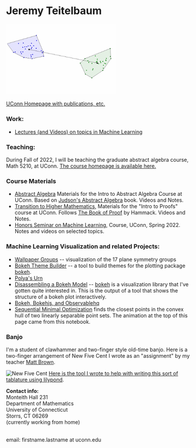 # Jeremy Teitelbaum


<img src='./smo.gif' width='300'>


[UConn Homepage with publications, etc.](https://teitelbaum.math.uconn.edu)

### Work:

- [Lectures (and Videos) on topics in Machine Learning](ML.html)

### Teaching:

During Fall of 2022, I will be teaching the graduate abstract algebra course, Math 5210,
at UConn. [The course homepage is available here.](http://jeremy9959/Math-5210) 

### Course Materials

- [Abstract Algebra](https://jeremy9959.net/2021-Fall-3230-Math) Materials for the Intro to Abstract Algebra Course at UConn. Based on [Judson's Abstract Algebra](http://abstract.ups.edu/) book.  Videos and Notes. 
- [Transition to Higher Mathematics](https://jeremy9959.net/2020-Fall-2710W-Math),  Materials for the "Intro to Proofs" course at UConn.  Follows [The Book of Proof](https://www.people.vcu.edu/~rhammack/BookOfProof/) by Hammack.  Videos and Notes.
- [Honors Seminar on Machine Learning](https://jeremy9959.net/Math-3094-UConn), Course, UConn, Spring 2022.  Notes and videos on selected topics.

### Machine Learning Visualization and related Projects:

- [Wallpaper Groups](https://observablehq.com/@jeremy9959/the-plane-symmetry-groups/2) -- visualization of the 17 plane symmetry groups
- [Bokeh Theme Builder](https://bokehthemebuilder.herokuapp.com) -- a tool to build themes for the plotting package [bokeh](http://bokeh.pydata.org).
- [Polya's Urn](https://polyas-urn.herokuapp.com)
- [Disassembling a Bokeh Model](./structure_graph.html) -- [bokeh](http://bokeh.pydata.org) is a visualization
library that I've gotten quite interested in.  This is the output of a tool that shows the structure of
a bokeh plot interactively.
- [Bokeh, Bokehjs, and Observablehq](https://towardsdatascience.com/bokeh-bokehjs-and-observablehq-6ddf0c5ffe8a)
- [Sequential Minimal Optimization](https://observablehq.com/@jeremy9959/smo-algorithm) finds the closest
points in the convex hull of two linearly separable point sets.  The animation at the top of this page
came from this notebook.

### Banjo

I'm a student of clawhammer and two-finger style old-time banjo.  Here is a two-finger arrangement of New Five Cent
I wrote as an "assignment" by my teacher [Matt Brown](https://twofingerbanjo.com).

![New Five Cent](http://jeremy9959.net/BanjoTab/NFC.png)
[Here is the tool I wrote to help with writing this sort of tablature using lilypond](https://jeremy9959.net/BanjoTab).




**Contact info:**<br>
Monteith Hall 231<br>
Department of Mathematics<br>
University of Connecticut<br>
Storrs, CT 06269<br>
(currently working from home)<br>
<br>

email: firstname.lastname at uconn.edu<br>
